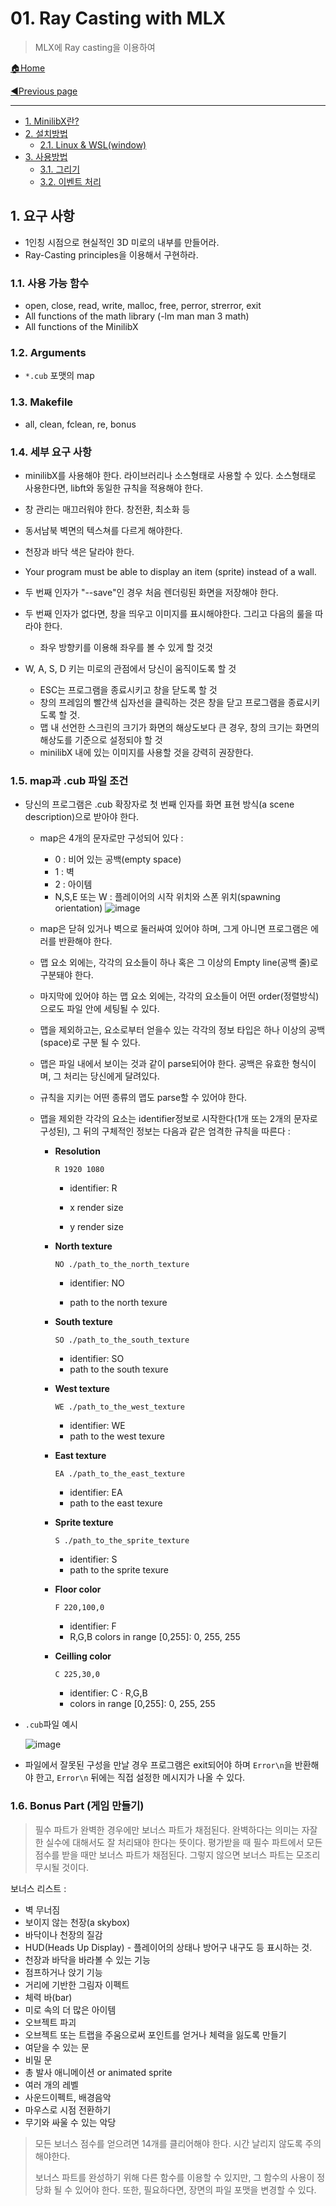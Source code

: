 # 01. Ray Casting with MLX

> MLX에 Ray casting을 이용하여 

[🏠Home](https://github.com/batboy118/Study_Note)

[◀Previous page ](./)

---

<!-- TOC -->

- [1. MinilibX란?](#1-minilibx란)
- [2. 설치방법](#2-설치방법)
	- [2.1. Linux & WSL(window)](#21-linux--wslwindow)
- [3. 사용방법](#3-사용방법)
	- [3.1. 그리기](#31-그리기)
	- [3.2. 이벤트 처리](#32-이벤트-처리)

<!-- /TOC -->

## 1. 요구 사항

- 1인칭 시점으로 현실적인 3D 미로의 내부를 만들어라. 
- Ray-Casting principles을 이용해서 구현하라.

### 1.1. 사용 가능 함수

- open, close, read, write, malloc, free, perror, strerror, exit 
- All functions of the math library (-lm man man 3 math)
- All functions of the MinilibX

### 1.2. Arguments

- `*.cub` 포맷의 map

### 1.3. Makefile

- all, clean, fclean, re, bonus

### 1.4. 세부 요구 사항

- minilibX를 사용해야 한다. 라이브러리나 소스형태로 사용할 수 있다. 소스형태로 사용한다면, libft와 동일한 규칙을 적용해야 한다.
- 창 관리는 매끄러워야 한다. 창전환, 최소화 등
- 동서남북 벽면의 텍스쳐를 다르게 해야한다.
- 천장과 바닥 색은 달라야 한다.
- Your program must be able to display an item (sprite) instead of a wall.
- 두 번째 인자가 "--save"인 경우 처음 렌더링된 화면을 저장해야 한다.
- 두 번째 인자가 없다면, 창을 띄우고 이미지를 표시해야한다. 그리고 다음의 룰을 따라야 한다.

  - 좌우 방향키를 이용해 좌우를 볼 수 있게 할 것것
- W, A, S, D 키는 미로의 관점에서 당신이 움직이도록 할 것
  - ESC는 프로그램을 종료시키고 창을 닫도록 할 것
  - 창의 프레임의 빨간색 십자선을 클릭하는 것은 창을 닫고 프로그램을 종료시키도록 할 것.
  - 맵 내 선언한 스크린의 크기가 화면의 해상도보다 큰 경우, 창의 크기는 화면의 해상도를 기준으로 설정되야 할 것
  - minilibX 내에 있는 이미지를 사용할 것을 강력히 권장한다.

### 1.5. map과 .cub 파일 조건

- 당신의 프로그램은 .cub 확장자로 첫 번째 인자를 화면 표현 방식(a scene description)으로 받아야 한다.

  - map은 4개의 문자로만 구성되어 있다 :

    -   0 : 비어 있는 공백(empty space)
    -   1 : 벽
    -   2 : 아이템
    -   N,S,E 또는 W : 플레이어의 시작 위치와 스폰 위치(spawning orientation) 
        ![image](https://user-images.githubusercontent.com/53181778/76960286-09ec5600-6913-11ea-8ab6-d46ee1fe96f5.png)

  - map은 닫혀 있거나 벽으로 둘러싸여 있어야 하며, 그게 아니면 프로그램은 에러를 반환해야 한다.

  - 맵 요소 외에는, 각각의 요소들이 하나 혹은 그 이상의 Empty line(공백 줄)로 구분돼야 한다.

  - 마지막에 있어야 하는 맵 요소 외에는, 각각의 요소들이 어떤 order(정렬방식)으로도 파일 안에 세팅될 수 있다.

  - 맵을 제외하고는, 요소로부터 얻을수 있는 각각의 정보 타입은 하나 이상의 공백(space)로 구분 될 수 있다.

  - 맵은 파일 내에서 보이는 것과 같이 parse되어야 한다. 공백은 유효한 형식이며, 그 처리는 당신에게 달려있다.

  - 규칙을 지키는 어떤 종류의 맵도 parse할 수 있어야 한다.

  - 맵을 제외한 각각의 요소는 identifier정보로 시작한다(1개 또는 2개의 문자로 구성된), 그 뒤의 구체적인 정보는 다음과 같은 엄격한 규칙을 따른다 :

    - **Resolution**

      ```
      R 1920 1080
      ```

      - identifier: R

      - x render size 

      - y render size

    - **North texture**

      ```
      NO ./path_to_the_north_texture
      ```

      - identifier: NO

      - path to the north texure

    - **South texture**

      ```
      SO ./path_to_the_south_texture
      ```

      - identifier: SO
      - path to the south texure

    - **West texture**

      ```
      WE ./path_to_the_west_texture
      ```

      - identifier: WE
      - path to the west texure

    - **East texture**

      ```
      EA ./path_to_the_east_texture
      ```

      - identifier: EA
      - path to the east texure

    - **Sprite texture**

      ```
      S ./path_to_the_sprite_texture
      ```

      - identifier: S
      - path to the sprite texure

    - **Floor color**

      ```
      F 220,100,0
      ```

      - identifier: F
      - R,G,B colors in range [0,255]: 0, 255, 255

    - **Ceilling color**

      ```
      C 225,30,0
      ```

      - identifier: C · R,G,B
      - colors in range [0,255]: 0, 255, 255

- `.cub`파일 예시

  ![image](https://user-images.githubusercontent.com/53181778/76961507-5e90d080-6915-11ea-919c-7ec66fe18d8b.png)

- 파일에서 잘못된 구성을 만날 경우 프로그램은 exit되어야 하며 `Error\n`을 반환해야 한고,  `Error\n` 뒤에는 직접 설정한 메시지가 나올 수 있다.

### 1.6. Bonus Part (게임 만들기)

>필수 파트가 완벽한 경우에만 보너스 파트가 채점된다. 
>완벽하다는 의미는 자잘한 실수에 대해서도 잘 처리돼야 한다는 뜻이다. 
>평가받을 때 필수 파트에서 모든 점수를 받을 때만 보너스 파트가 채점된다. 
>그렇지 않으면 보너스 파트는 모조리 무시될 것이다.

보너스 리스트 :

-   벽 무너짐
-   보이지 않는 천장(a skybox)
-   바닥이나 천장의 질감
-   HUD(Heads Up Display) - 플레이어의 상태나 방어구 내구도 등 표시하는 것.
-   천장과 바닥을 바라볼 수 있는 기능
-   점프하거나 앉기 기능
-   거리에 기반한 그림자 이펙트
-   체력 바(bar)
-   미로 속의 더 많은 아이템
-   오브젝트 파괴
-   오브젝트 또는 트랩을 주움으로써 포인트를 얻거나 체력을 잃도록 만들기
-   여닫을 수 있는 문
-   비밀 문
-   총 발사 애니메이션 or animated sprite
-   여러 개의 레벨
-   사운드이펙트, 배경음악
-   마우스로 시점 전환하기
-   무기와 싸울 수 있는 악당

> 모든 보너스 점수를 얻으려면 14개를 클리어해야 한다. 시간 날리지 않도록 주의해야한다.
>
> 보너스 파트를 완성하기 위해 다른 함수를 이용할 수 있지만, 그 함수의 사용이 정당화 될 수 있어야 한다. 또한, 필요하다면, 장면의 파일 포맷을 변경할 수 있다.
